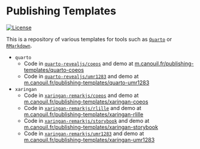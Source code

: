 Publishing Templates
================

<!-- badges: start -->

[![License](https://img.shields.io/github/license/mcanouil/publishing-templates.png)](LICENSE)
<!-- badges: end -->

This is a repository of various templates for tools such as
[`Quarto`](https://quarto.org) or
[`RMarkdown`](https://rmarkdown.rstudio.com/).

-   `quarto`
    -   Code in [`quarto-revealjs/coeos`](quarto-revealjs/coeos) and
        demo at
        [m.canouil.fr/publishing-templates/quarto-coeos](https://m.canouil.fr/publishing-templates/quarto-coeos)
    -   Code in [`quarto-revealjs/umr1283`](quarto-revealjs/umr1283) and
        demo at
        [m.canouil.fr/publishing-templates/quarto-umr1283](https://m.canouil.fr/publishing-templates/quarto-umr1283)
-   `xaringan`
    -   Code in [`xaringan-remarkjs/coeos`](xaringan-remarkjs/coeos) and
        demo at
        [m.canouil.fr/publishing-templates/xaringan-coeos](https://m.canouil.fr/publishing-templates/xaringan-coeos)
    -   Code in [`xaringan-remarkjs/rlille`](xaringan-remarkjs/rlille)
        and demo at
        [m.canouil.fr/publishing-templates/xaringan-rlille](https://m.canouil.fr/publishing-templates/xaringan-rlille)
    -   Code in
        [`xaringan-remarkjs/storybook`](xaringan-remarkjs/storybook) and
        demo at
        [m.canouil.fr/publishing-templates/xaringan-storybook](https://m.canouil.fr/publishing-templates/xaringan-storybook)
    -   Code in [`xaringan-remarkjs/umr1283`](xaringan-remarkjs/umr1283)
        and demo at
        [m.canouil.fr/publishing-templates/xaringan-umr1283](https://m.canouil.fr/publishing-templates/xaringan-umr1283)
